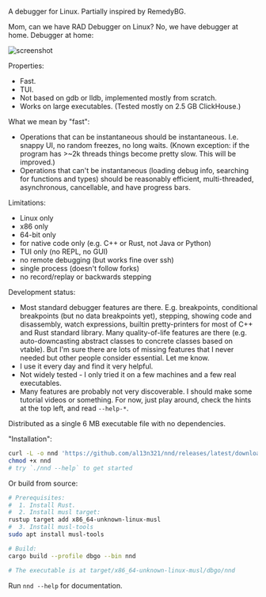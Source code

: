 A debugger for Linux. Partially inspired by RemedyBG.

Mom, can we have RAD Debugger on Linux?
No, we have debugger at home.
Debugger at home:

![screenshot](https://github.com/user-attachments/assets/e0b03f1e-c1d1-4e38-a992-2ace7321bb75)

Properties:
 * Fast.
 * TUI.
 * Not based on gdb or lldb, implemented mostly from scratch.
 * Works on large executables. (Tested mostly on 2.5 GB ClickHouse.)

What we mean by "fast":
 * Operations that can be instantaneous should be instantaneous. I.e. snappy UI, no random freezes, no long waits.
   (Known exception: if the program has >~2k threads things become pretty slow. This will be improved.)
 * Operations that can't be instantaneous (loading debug info, searching for functions and types) should be reasonably efficient, multi-threaded, asynchronous, cancellable, and have progress bars.

Limitations:
 * Linux only
 * x86 only
 * 64-bit only
 * for native code only (e.g. C++ or Rust, not Java or Python)
 * TUI only (no REPL, no GUI)
 * no remote debugging (but works fine over ssh)
 * single process (doesn't follow forks)
 * no record/replay or backwards stepping

Development status:
 * Most standard debugger features are there. E.g. breakpoints, conditional breakpoints (but no data breakpoints yet), stepping, showing code and disassembly, watch expressions, builtin pretty-printers for most of C++ and Rust standard library. Many quality-of-life features are there (e.g. auto-downcasting abstract classes to concrete classes based on vtable). But I'm sure there are lots of missing features that I never needed but other people consider essential. Let me know.
 * I use it every day and find it very helpful.
 * Not widely tested - I only tried it on a few machines and a few real executables.
 * Many features are probably not very discoverable. I should make some tutorial videos or something. For now, just play around, check the hints at the top left, and read `--help-*`.

Distributed as a single 6 MB executable file with no dependencies.

"Installation":
```bash
curl -L -o nnd 'https://github.com/al13n321/nnd/releases/latest/download/nnd'
chmod +x nnd
# try `./nnd --help` to get started
```

Or build from source:
```bash
# Prerequisites:
#  1. Install Rust.
#  2. Install musl target:
rustup target add x86_64-unknown-linux-musl
#  3. Install musl-tools
sudo apt install musl-tools

# Build:
cargo build --profile dbgo --bin nnd

# The executable is at target/x86_64-unknown-linux-musl/dbgo/nnd
```

Run `nnd --help` for documentation.
